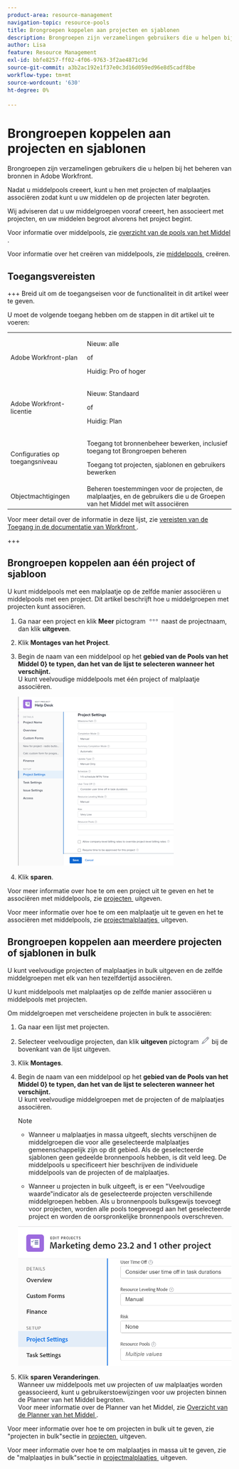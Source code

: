 ```yaml
---
product-area: resource-management
navigation-topic: resource-pools
title: Brongroepen koppelen aan projecten en sjablonen
description: Brongroepen zijn verzamelingen gebruikers die u helpen bij het beheren van bronnen in Adobe Workfront.
author: Lisa
feature: Resource Management
exl-id: bbfe8257-ff02-4f06-9763-3f2ae4871c9d
source-git-commit: a3b2ac192e1f37e0c3d16d059ed96e8d5cadf8be
workflow-type: tm+mt
source-wordcount: '630'
ht-degree: 0%

---
```


# Brongroepen koppelen aan projecten en sjablonen


<!-- drafted for bulk editing projects: keep this in yellow till this releases to ALL customers - May 1, 2023

Also - take out all the references to Preview and Prod at prod final
-->

<!--<span class="preview">The highlighted information on this page refers to functionality not yet generally available. It is available for all customers in the Preview environment and for a select group of customers in the Production environment.</span>-->


<!--
<p>The sections about how to add resource pools to templates, projects are duplicated from the articles listed in those sections (Editing Projects, Creating a Template, etc).</p>
<p>***I decided to keep these steps here, though, because it's hard to parse through those much lunger articles for just updating this one field.)</p>
-->

Brongroepen zijn verzamelingen gebruikers die u helpen bij het beheren van bronnen in Adobe Workfront.

Nadat u middelpools creeert, kunt u hen met projecten of malplaatjes associëren zodat kunt u uw middelen op de projecten later begroten.

Wij adviseren dat u uw middelgroepen vooraf creeert, hen associeert met projecten, en uw middelen begroot alvorens het project begint.

Voor informatie over middelpools, zie [&#x200B; overzicht van de pools van het Middel &#x200B;](../../../resource-mgmt/resource-planning/resource-pools/work-with-resource-pools.md).

Voor informatie over het creëren van middelpools, zie [&#x200B; middelpools &#x200B;](../../../resource-mgmt/resource-planning/resource-pools/create-resource-pools.md) creëren.

## Toegangsvereisten

+++ Breid uit om de toegangseisen voor de functionaliteit in dit artikel weer te geven.

U moet de volgende toegang hebben om de stappen in dit artikel uit te voeren:

<table style="table-layout:auto"> 
 <col> 
 <col> 
 <tbody> 
  <tr> 
   <td role="rowheader">Adobe Workfront-plan</td> 
   <td><p>Nieuw: alle</p>
       <p>of</p>
       <p>Huidig: Pro of hoger</p> </td> 
  </tr> 
  <tr> 
   <td role="rowheader">Adobe Workfront-licentie</td> 
   <td><p>Nieuw: Standaard</p>
       <p>of</p>
       <p>Huidig: Plan</p></td>
  </tr> 
  <tr> 
   <td role="rowheader">Configuraties op toegangsniveau</td> 
   <td> <p>Toegang tot bronnenbeheer bewerken, inclusief toegang tot Brongroepen beheren</p> <p>Toegang tot projecten, sjablonen en gebruikers bewerken</p></td> 
  </tr> 
  <tr data-mc-conditions=""> 
   <td role="rowheader">Objectmachtigingen</td> 
   <td>Beheren toestemmingen voor de projecten, de malplaatjes, en de gebruikers die u de Groepen van het Middel met wilt associëren</td> 
  </tr> 
 </tbody> 
</table>

Voor meer detail over de informatie in deze lijst, zie [&#x200B; vereisten van de Toegang in de documentatie van Workfront &#x200B;](/help/quicksilver/administration-and-setup/add-users/access-levels-and-object-permissions/access-level-requirements-in-documentation.md).

+++

## Brongroepen koppelen aan één project of sjabloon

U kunt middelpools met een malplaatje op de zelfde manier associëren u middelpools met een project. Dit artikel beschrijft hoe u middelgroepen met projecten kunt associëren.

1. Ga naar een project en klik **Meer** pictogram ![&#x200B; Meer pictogram &#x200B;](assets/more-icon.png) naast de projectnaam, dan klik **uitgeven**.

1. Klik **Montages van het Project**.

1. Begin de naam van een middelpool op het **gebied van de Pools van het Middel 0&rbrace; te typen, dan het van de lijst te selecteren wanneer het verschijnt.**\
   U kunt veelvoudige middelpools met één project of malplaatje associëren.

   ![&#x200B; montages van het Project &#x200B;](assets/nwe-project-settings-in-edit-project-box-350x380.png)

1. Klik **sparen**.

Voor meer informatie over hoe te om een project uit te geven en het te associëren met middelpools, zie [&#x200B; projecten &#x200B;](../../../manage-work/projects/manage-projects/edit-projects.md) uitgeven.

Voor meer informatie over hoe te om een malplaatje uit te geven en het te associëren met middelpools, zie [&#x200B; projectmalplaatjes &#x200B;](../../../manage-work/projects/create-and-manage-templates/edit-templates.md) uitgeven.

## Brongroepen koppelen aan meerdere projecten of sjablonen in bulk

U kunt veelvoudige projecten of malplaatjes in bulk uitgeven en de zelfde middelgroepen met elk van hen tezelfdertijd associëren.

U kunt middelpools met malplaatjes op de zelfde manier associëren u middelpools met projecten.

Om middelgroepen met verscheidene projecten in bulk te associëren:

1. Ga naar een lijst met projecten.
1. Selecteer veelvoudige projecten, dan klik **uitgeven** pictogram ![&#x200B; pictogram &#x200B;](assets/edit-icon.png) bij de bovenkant van de lijst uitgeven.

1. Klik **Montages**.
1. Begin de naam van een middelpool op het **gebied van de Pools van het Middel 0&rbrace; te typen, dan het van de lijst te selecteren wanneer het verschijnt.**\
   U kunt veelvoudige middelgroepen met de projecten of de malplaatjes associëren.

   >[!NOTE]
   >
   >* Wanneer u malplaatjes in massa uitgeeft, slechts verschijnen de middelgroepen die voor alle geselecteerde malplaatjes gemeenschappelijk zijn op dit gebied. Als de geselecteerde sjablonen geen gedeelde bronnenpools hebben, is dit veld leeg. De middelpools u specificeert hier beschrijven de individuele middelpools van de projecten of de malplaatjes.
   >
   >* Wanneer u projecten in bulk uitgeeft, is er een &quot;Veelvoudige waarde&quot;indicator als de geselecteerde projecten verschillende middelgroepen hebben. Als u bronnenpools bulksgewijs toevoegt voor projecten, worden alle pools toegevoegd aan het geselecteerde project en worden de oorspronkelijke bronnenpools overschreven.

   ![&#x200B; add_resource_pools_to_multiple_projects.png &#x200B;](assets/add-resource-pools-to-multiple-projects-350x358.png)

1. Klik **sparen Veranderingen**.\
   Wanneer uw middelpools met uw projecten of uw malplaatjes worden geassocieerd, kunt u gebruikerstoewijzingen voor uw projecten binnen de Planner van het Middel begroten.\
   Voor meer informatie over de Planner van het Middel, zie [&#x200B; Overzicht van de Planner van het Middel &#x200B;](../../../resource-mgmt/resource-planning/get-started-resource-planner.md).

Voor meer informatie over hoe te om projecten in bulk uit te geven, zie &quot;projecten in bulk&quot;sectie in [&#x200B; projecten &#x200B;](../../../manage-work/projects/manage-projects/edit-projects.md) uitgeven.

Voor meer informatie over hoe te om malplaatjes in massa uit te geven, zie de &quot;malplaatjes in bulk&quot;sectie in [&#x200B; projectmalplaatjes &#x200B;](../../../manage-work/projects/create-and-manage-templates/edit-templates.md) uitgeven.
